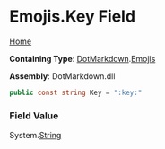 # Emojis\.Key Field

[Home](../../../README.md)

**Containing Type**: [DotMarkdown](../../README.md)\.[Emojis](../README.md)

**Assembly**: DotMarkdown\.dll

```csharp
public const string Key = ":key:"
```

### Field Value

System\.[String](https://docs.microsoft.com/en-us/dotnet/api/system.string)